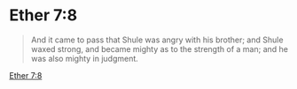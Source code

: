 # Ether 7:8

> And it came to pass that Shule was angry with his brother; and Shule waxed strong, and became mighty as to the strength of a man; and he was also mighty in judgment.

[Ether 7:8](https://www.churchofjesuschrist.org/study/scriptures/bofm/ether/7?lang=eng&id=p8#p8)


